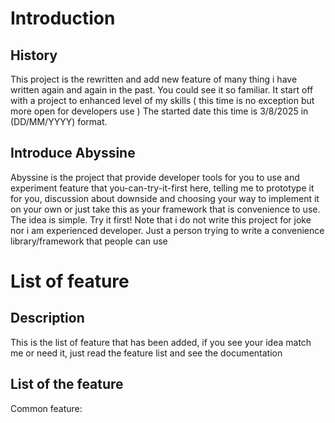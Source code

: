 # Introduction
## History
This project is the rewritten and add new feature of many thing i have written again and again in the past. You could see it so familiar. It start off with a project to enhanced level of my skills ( this time is no exception but more open for developers use )
The started date this time is 3/8/2025 in (DD/MM/YYYY) format.
## Introduce Abyssine
Abyssine is the project that provide developer tools for you to use and experiment feature that you-can-try-it-first here, telling me to prototype it for you, discussion about downside and choosing your way to implement it on your own or just take this as your framework that is convenience to use. The idea is simple. Try it first!
Note that i do not write this project for joke nor i am experienced developer. Just a person trying to write a convenience library/framework that people can use
# List of feature
## Description
This is the list of feature that has been added, if you see your idea match me or need it, just read the feature list and see the documentation
## List of the feature
Common feature:
